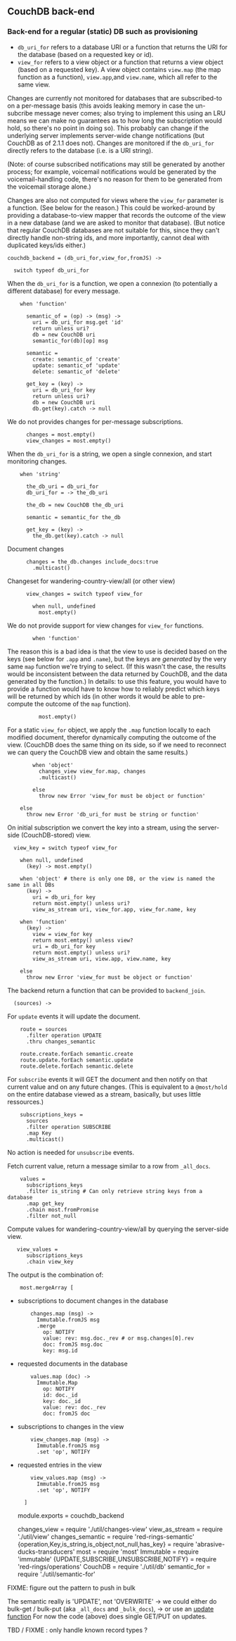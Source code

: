 CouchDB back-end
----------------

### Back-end for a regular (static) DB such as provisioning

- `db_uri_for` refers to a database URI or a function that returns the URI for the database (based on a requested key or id).
- `view_for` refers to a view object or a function that returns a view object (based on a requested key). A view object contains `view.map` (the map function as a function), `view.app`,and `view.name`, which all refer to the same view.

Changes are currently not monitored for databases that are subscribed-to on a per-message basis (this avoids leaking memory in case the un-subcribe message never comes; also trying to implement this using an LRU means we can make no guarantees as to how long the subscription would hold, so there's no point in doing so). This probably can change if the underlying server implements server-wide change notifications (but CouchDB as of 2.1.1 does not). Changes are monitored if the `db_uri_for` directly refers to the database (i.e. is a URI string).

(Note: of course subscribed notifications may still be generated by another process; for example, voicemail notifications would be generated by the voicemail-handling code, there's no reason for them to be generated from the voicemail storage alone.)

Changes are also not computed for views where the `view_for` parameter is a function. (See below for the reason.) This could be worked-around by providing a database-to-view mapper that records the outcome of the view in a new database (and we are asked to monitor that database). (But notice that regular CouchDB databases are not suitable for this, since they can't directly handle non-string ids, and more importantly, cannot deal with duplicated keys/ids either.)

    couchdb_backend = (db_uri_for,view_for,fromJS) ->

      switch typeof db_uri_for

When the `db_uri_for` is a function, we open a connexion (to potentially a different database)
for every message.

        when 'function'

          semantic_of = (op) -> (msg) ->
            uri = db_uri_for msg.get 'id'
            return unless uri?
            db = new CouchDB uri
            semantic_for(db)[op] msg

          semantic =
            create: semantic_of 'create'
            update: semantic_of 'update'
            delete: semantic_of 'delete'

          get_key = (key) ->
            uri = db_uri_for key
            return unless uri?
            db = new CouchDB uri
            db.get(key).catch -> null

We do not provides changes for per-message subscriptions.

          changes = most.empty()
          view_changes = most.empty()

When the `db_uri_for` is a string, we open a single connexion, and start monitoring changes.

        when 'string'

          the_db_uri = db_uri_for
          db_uri_for = -> the_db_uri

          the_db = new CouchDB the_db_uri

          semantic = semantic_for the_db

          get_key = (key) ->
            the_db.get(key).catch -> null

Document changes

          changes = the_db.changes include_docs:true
            .multicast()

Changeset for wandering-country-view/all (or other view)

          view_changes = switch typeof view_for

            when null, undefined
              most.empty()

We do not provide support for view changes for `view_for` functions.

            when 'function'

The reason this is a bad idea is that the view to use is decided based on the keys
(see below for `.app` and `.name`), but the keys are _generated_ by the very
same `map` function we're trying to select. (If this wasn't the case, the results would be
inconsistent between the data returned by CouchDB, and the data generated by the function.)
In details: to use this feature, you would have to provide a function would have to know
how to reliably predict which keys will be returned by which ids (in other words it would
be able to pre-compute the outcome of the `map` function).

              most.empty()

For a static `view_for` object, we apply the `.map` function locally to each modified document,
therefor dynamically computing the outcome of the view. (CouchDB does the same thing on its side,
so if we need to reconnect we can query the CouchDB view and obtain the same results.)

            when 'object'
              changes_view view_for.map, changes
              .multicast()

            else
              throw new Error 'view_for must be object or function'

        else
          throw new Error 'db_uri_for must be string or function'

On initial subscription we convert the key into a stream, using the server-side (CouchDB-stored) view.

      view_key = switch typeof view_for

        when null, undefined
          (key) -> most.empty()

        when 'object' # there is only one DB, or the view is named the same in all DBs
          (key) ->
            uri = db_uri_for key
            return most.empty() unless uri?
            view_as_stream uri, view_for.app, view_for.name, key

        when 'function'
          (key) ->
            view = view_for key
            return most.emtpy() unless view?
            uri = db_uri_for key
            return most.empty() unless uri?
            view_as_stream uri, view.app, view.name, key

        else
          throw new Error 'view_for must be object or function'

The backend return a function that can be provided to `backend_join`.

      (sources) ->

For `update` events it will update the document.

        route = sources
          .filter operation UPDATE
          .thru changes_semantic

        route.create.forEach semantic.create
        route.update.forEach semantic.update
        route.delete.forEach semantic.delete

For `subscribe` events it will GET the document and then notify on that current value
and on any future changes. (This is equivalent to a `@most/hold` on the entire database
viewed as a stream, basically, but uses little ressources.)

        subscriptions_keys =
          sources
          .filter operation SUBSCRIBE
          .map Key
          .multicast()

No action is needed for `unsubscribe` events.

Fetch current value, return a message similar to a row from `_all_docs`.

        values =
          subscriptions_keys
          .filter is_string # Can only retrieve string keys from a database
          .map get_key
          .chain most.fromPromise
          .filter not_null

Compute values for wandering-country-view/all by querying the server-side view.

       view_values =
          subscriptions_keys
          .chain view_key

The output is the combination of:

        most.mergeArray [

- subscriptions to document changes in the database

          changes.map (msg) ->
            Immutable.fromJS msg
            .merge
              op: NOTIFY
              value: rev: msg.doc._rev # or msg.changes[0].rev
              doc: fromJS msg.doc
              key: msg.id

- requested documents in the database

          values.map (doc) ->
            Immutable.Map
              op: NOTIFY
              id: doc._id
              key: doc._id
              value: rev: doc._rev
              doc: fromJS doc

- subscriptions to changes in the view

          view_changes.map (msg) ->
            Immutable.fromJS msg
            .set 'op', NOTIFY

- requested entries in the view

          view_values.map (msg) ->
            Immutable.fromJS msg
            .set 'op', NOTIFY

        ]


    module.exports = couchdb_backend

    changes_view = require './util/changes-view'
    view_as_stream = require './util/view'
    changes_semantic = require 'red-rings-semantic'
    {operation,Key,is_string,is_object,not_null,has_key} = require 'abrasive-ducks-transducers'
    most = require 'most'
    Immutable = require 'immutable'
    {UPDATE,SUBSCRIBE,UNSUBSCRIBE,NOTIFY} = require 'red-rings/operations'
    CouchDB = require './util/db'
    semantic_for = require './util/semantic-for'

FIXME: figure out the pattern to push in bulk

The semantic really is 'UPDATE', not 'OVERWRITE'
  → we could either do bulk-get / bulk-put (aka `_all_docs` and `_bulk_docs`),
  → or use an [update function](http://docs.couchdb.org/en/2.1.1/api/ddoc/render.html#db-design-design-doc-update-update-name)
For now the code (above) does single GET/PUT on updates.

TBD / FIXME : only handle known record types ?
